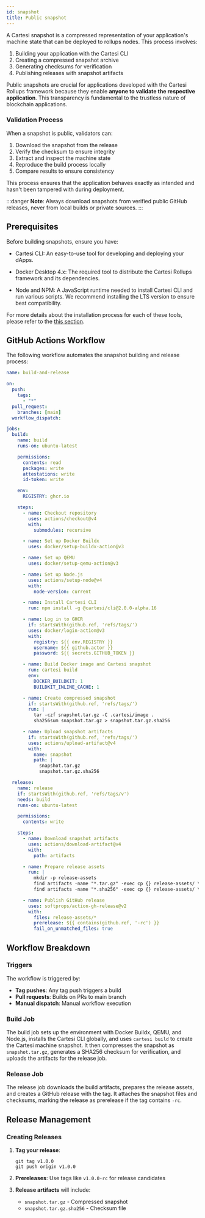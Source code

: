 ```yaml
---
id: snapshot
title: Public snapshot
---
```


A Cartesi snapshot is a compressed representation of your application's machine state that can be deployed to rollups nodes. This process involves:

1. Building your application with the Cartesi CLI
2. Creating a compressed snapshot archive
3. Generating checksums for verification
4. Publishing releases with snapshot artifacts

Public snapshots are crucial for applications developed with the Cartesi Rollups framework because they enable **anyone to validate the respective application**. This transparency is fundamental to the trustless nature of blockchain applications.

### Validation Process

When a snapshot is public, validators can:

1. Download the snapshot from the release
2. Verify the checksum to ensure integrity
3. Extract and inspect the machine state
4. Reproduce the build process locally
5. Compare results to ensure consistency

This process ensures that the application behaves exactly as intended and hasn't been tampered with during deployment.

:::danger
**Note**: Always download snapshots from verified public GitHub releases, never from local builds or private sources.
:::

## Prerequisites

Before building snapshots, ensure you have:

- Cartesi CLI: An easy-to-use tool for developing and deploying your dApps.

- Docker Desktop 4.x: The required tool to distribute the Cartesi Rollups framework and its dependencies.

- Node and NPM: A JavaScript runtime needed to install Cartesi CLI and run various scripts. We recommend installing the LTS version to ensure best compatibility.

For more details about the installation process for each of these tools, please refer to the [this section](../development/installation.md).

## GitHub Actions Workflow

The following workflow automates the snapshot building and release process:

```yaml
name: build-and-release

on:
  push:
    tags:
      - "*"
  pull_request:
    branches: [main]
  workflow_dispatch:

jobs:
  build:
    name: build
    runs-on: ubuntu-latest

    permissions:
      contents: read
      packages: write
      attestations: write
      id-token: write

    env:
      REGISTRY: ghcr.io

    steps:
      - name: Checkout repository
        uses: actions/checkout@v4
        with:
          submodules: recursive

      - name: Set up Docker Buildx
        uses: docker/setup-buildx-action@v3

      - name: Set up QEMU
        uses: docker/setup-qemu-action@v3

      - name: Set up Node.js
        uses: actions/setup-node@v4
        with:
          node-version: current

      - name: Install Cartesi CLI
        run: npm install -g @cartesi/cli@2.0.0-alpha.16

      - name: Log in to GHCR
        if: startsWith(github.ref, 'refs/tags/')
        uses: docker/login-action@v3
        with:
          registry: ${{ env.REGISTRY }}
          username: ${{ github.actor }}
          password: ${{ secrets.GITHUB_TOKEN }}

      - name: Build Docker image and Cartesi snapshot
        run: cartesi build
        env:
          DOCKER_BUILDKIT: 1
          BUILDKIT_INLINE_CACHE: 1

      - name: Create compressed snapshot
        if: startsWith(github.ref, 'refs/tags/')
        run: |
          tar -czf snapshot.tar.gz -C .cartesi/image .
          sha256sum snapshot.tar.gz > snapshot.tar.gz.sha256

      - name: Upload snapshot artifacts
        if: startsWith(github.ref, 'refs/tags/')
        uses: actions/upload-artifact@v4
        with:
          name: snapshot
          path: |
            snapshot.tar.gz
            snapshot.tar.gz.sha256

  release:
    name: release
    if: startsWith(github.ref, 'refs/tags/v')
    needs: build
    runs-on: ubuntu-latest

    permissions:
      contents: write

    steps:
      - name: Download snapshot artifacts
        uses: actions/download-artifact@v4
        with:
          path: artifacts

      - name: Prepare release assets
        run: |
          mkdir -p release-assets
          find artifacts -name "*.tar.gz" -exec cp {} release-assets/ \;
          find artifacts -name "*.sha256" -exec cp {} release-assets/ \;

      - name: Publish GitHub release
        uses: softprops/action-gh-release@v2
        with:
          files: release-assets/*
          prerelease: ${{ contains(github.ref, '-rc') }}
          fail_on_unmatched_files: true
```

## Workflow Breakdown

### Triggers

The workflow is triggered by:

- **Tag pushes**: Any tag push triggers a build
- **Pull requests**: Builds on PRs to main branch
- **Manual dispatch**: Manual workflow execution

### Build Job

The build job sets up the environment with Docker Buildx, QEMU, and Node.js, installs the Cartesi CLI globally, and uses `cartesi build` to create the Cartesi machine snapshot. It then compresses the snapshot as `snapshot.tar.gz`, generates a SHA256 checksum for verification, and uploads the artifacts for the release job.

### Release Job

The release job downloads the build artifacts, prepares the release assets, and creates a GitHub release with the tag. It attaches the snapshot files and checksums, marking the release as prerelease if the tag contains `-rc`.

## Release Management

### Creating Releases

1. **Tag your release**:

   ```shell
   git tag v1.0.0
   git push origin v1.0.0
   ```

2. **Prereleases**: Use tags like `v1.0.0-rc` for release candidates

3. **Release artifacts** will include:

   - `snapshot.tar.gz` - Compressed snapshot
   - `snapshot.tar.gz.sha256` - Checksum file
